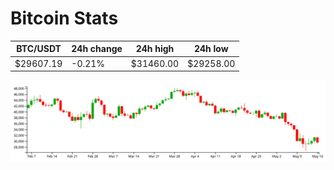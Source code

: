 # Bitcoin Stats

BTC/USDT|24h change|24h high|24h low|
|---|---|---|---|
|$29607.19|-0.21%|$31460.00|$29258.00|

<img src="./chart.svg">
